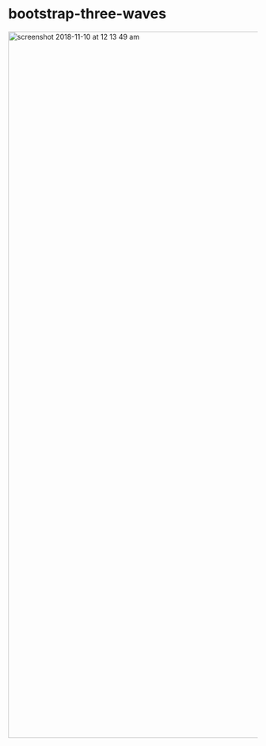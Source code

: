 # bootstrap-three-waves

<img width="1426" alt="screenshot 2018-11-10 at 12 13 49 am" src="https://user-images.githubusercontent.com/20675885/48281746-8f3d3c00-e47d-11e8-8fa8-28e97839e6ca.png">
